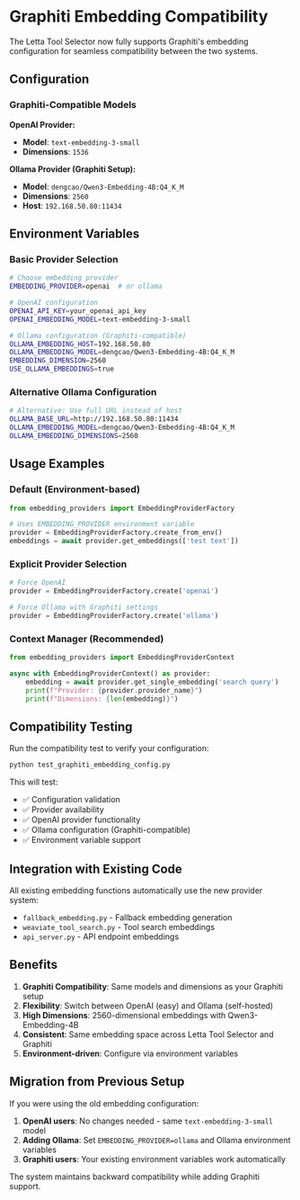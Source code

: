 # Graphiti Embedding Compatibility

The Letta Tool Selector now fully supports Graphiti's embedding configuration for seamless compatibility between the two systems.

## Configuration

### Graphiti-Compatible Models

**OpenAI Provider:**
- **Model**: `text-embedding-3-small`
- **Dimensions**: `1536`

**Ollama Provider (Graphiti Setup):**
- **Model**: `dengcao/Qwen3-Embedding-4B:Q4_K_M`
- **Dimensions**: `2560`
- **Host**: `192.168.50.80:11434`

## Environment Variables

### Basic Provider Selection
```bash
# Choose embedding provider
EMBEDDING_PROVIDER=openai  # or ollama

# OpenAI configuration
OPENAI_API_KEY=your_openai_api_key
OPENAI_EMBEDDING_MODEL=text-embedding-3-small

# Ollama configuration (Graphiti-compatible)
OLLAMA_EMBEDDING_HOST=192.168.50.80
OLLAMA_EMBEDDING_MODEL=dengcao/Qwen3-Embedding-4B:Q4_K_M
EMBEDDING_DIMENSION=2560
USE_OLLAMA_EMBEDDINGS=true
```

### Alternative Ollama Configuration
```bash
# Alternative: Use full URL instead of host
OLLAMA_BASE_URL=http://192.168.50.80:11434
OLLAMA_EMBEDDING_MODEL=dengcao/Qwen3-Embedding-4B:Q4_K_M
OLLAMA_EMBEDDING_DIMENSIONS=2560
```

## Usage Examples

### Default (Environment-based)
```python
from embedding_providers import EmbeddingProviderFactory

# Uses EMBEDDING_PROVIDER environment variable
provider = EmbeddingProviderFactory.create_from_env()
embeddings = await provider.get_embeddings(['test text'])
```

### Explicit Provider Selection
```python
# Force OpenAI
provider = EmbeddingProviderFactory.create('openai')

# Force Ollama with Graphiti settings
provider = EmbeddingProviderFactory.create('ollama')
```

### Context Manager (Recommended)
```python
from embedding_providers import EmbeddingProviderContext

async with EmbeddingProviderContext() as provider:
    embedding = await provider.get_single_embedding('search query')
    print(f"Provider: {provider.provider_name}")
    print(f"Dimensions: {len(embedding)}")
```

## Compatibility Testing

Run the compatibility test to verify your configuration:

```bash
python test_graphiti_embedding_config.py
```

This will test:
- ✅ Configuration validation
- ✅ Provider availability  
- ✅ OpenAI provider functionality
- ✅ Ollama configuration (Graphiti-compatible)
- ✅ Environment variable support

## Integration with Existing Code

All existing embedding functions automatically use the new provider system:

- `fallback_embedding.py` - Fallback embedding generation
- `weaviate_tool_search.py` - Tool search embeddings
- `api_server.py` - API endpoint embeddings

## Benefits

1. **Graphiti Compatibility**: Same models and dimensions as your Graphiti setup
2. **Flexibility**: Switch between OpenAI (easy) and Ollama (self-hosted) 
3. **High Dimensions**: 2560-dimensional embeddings with Qwen3-Embedding-4B
4. **Consistent**: Same embedding space across Letta Tool Selector and Graphiti
5. **Environment-driven**: Configure via environment variables

## Migration from Previous Setup

If you were using the old embedding configuration:

1. **OpenAI users**: No changes needed - same `text-embedding-3-small` model
2. **Adding Ollama**: Set `EMBEDDING_PROVIDER=ollama` and Ollama environment variables
3. **Graphiti users**: Your existing environment variables work automatically

The system maintains backward compatibility while adding Graphiti support.